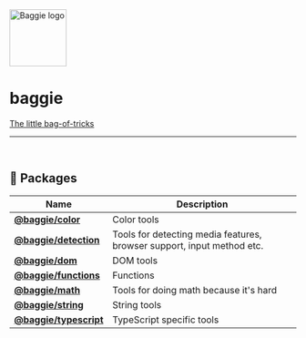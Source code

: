 <img alt="Baggie logo" src="https://github.com/larsmunkholm/baggie/raw/master/graphics/baggie.svg" height="100" />

<h1>baggie</h1>

[The little bag-of-tricks](https://github.com/larsmunkholm/baggie)
<hr>
<br>

## 🎁 Packages
| Name | Description |
| ---- | ----------- |
| **[@baggie/color](https://www.npmjs.com/package/@baggie/color)** | Color tools |
| **[@baggie/detection](https://www.npmjs.com/package/@baggie/detection)** | Tools for detecting media features, browser support, input method etc. |
| **[@baggie/dom](https://www.npmjs.com/package/@baggie/dom)** | DOM tools |
| **[@baggie/functions](https://www.npmjs.com/package/@baggie/functions)** | Functions |
| **[@baggie/math](https://www.npmjs.com/package/@baggie/math)** | Tools for doing math because it's hard |
| **[@baggie/string](https://www.npmjs.com/package/@baggie/string)** | String tools |
| **[@baggie/typescript](https://www.npmjs.com/package/@baggie/typescript)** | TypeScript specific tools |
